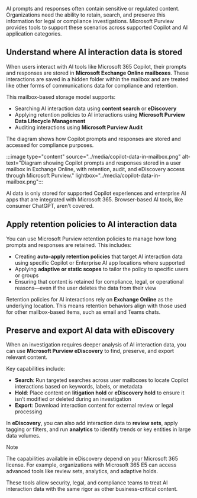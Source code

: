 AI prompts and responses often contain sensitive or regulated content. Organizations need the ability to retain, search, and preserve this information for legal or compliance investigations. Microsoft Purview provides tools to support these scenarios across supported Copilot and AI application categories.

## Understand where AI interaction data is stored

When users interact with AI tools like Microsoft 365 Copilot, their prompts and responses are stored in **Microsoft Exchange Online mailboxes**. These interactions are saved in a hidden folder within the mailbox and are treated like other forms of communications data for compliance and retention.

This mailbox-based storage model supports:

- Searching AI interaction data using **content search** or **eDiscovery**
- Applying retention policies to AI interactions using **Microsoft Purview Data Lifecycle Management**
- Auditing interactions using **Microsoft Purview Audit**

The diagram shows how Copilot prompts and responses are stored and accessed for compliance purposes.

:::image type="content" source="../media/copilot-data-in-mailbox.png" alt-text="Diagram showing Copilot prompts and responses stored in a user mailbox in Exchange Online, with retention, audit, and eDiscovery access through Microsoft Purview." lightbox="../media/copilot-data-in-mailbox.png":::

AI data is only stored for supported Copilot experiences and enterprise AI apps that are integrated with Microsoft 365. Browser-based AI tools, like consumer ChatGPT, aren't covered.

## Apply retention policies to AI interaction data

You can use Microsoft Purview retention policies to manage how long prompts and responses are retained. This includes:

- Creating **auto-apply retention policies** that target AI interaction data using specific Copilot or Enterprise AI app locations where supported
- Applying **adaptive or static scopes** to tailor the policy to specific users or groups
- Ensuring that content is retained for compliance, legal, or operational reasons—even if the user deletes the data from their view

Retention policies for AI interactions rely on **Exchange Online** as the underlying location. This means retention behaviors align with those used for other mailbox-based items, such as email and Teams chats.

## Preserve and export AI data with eDiscovery

When an investigation requires deeper analysis of AI interaction data, you can use **Microsoft Purview eDiscovery** to find, preserve, and export relevant content.

Key capabilities include:

- **Search**: Run targeted searches across user mailboxes to locate Copilot interactions based on keywords, labels, or metadata
- **Hold**: Place content on **litigation hold** or **eDiscovery hold** to ensure it isn’t modified or deleted during an investigation
- **Export**: Download interaction content for external review or legal processing

In **eDiscovery**, you can also add interaction data to **review sets**, apply tagging or filters, and run **analytics** to identify trends or key entities in large data volumes.

> [!NOTE]
> The capabilities available in eDiscovery depend on your Microsoft 365 license. For example, organizations with Microsoft 365 E5 can access advanced tools like review sets, analytics, and adaptive holds.

These tools allow security, legal, and compliance teams to treat AI interaction data with the same rigor as other business-critical content.
